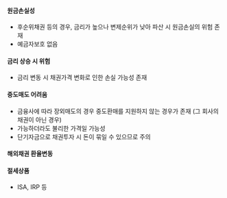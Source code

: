 #### 원금손실성
- 후순위채권 등의 경우, 금리가 높으나 변제순위가 낮아 파산 시 원금손실의 위험 존재
- 예금자보호 없음
#### 금리 상승 시 위험
- 금리 변동 시 채권가격 변화로 인한 손실 가능성 존재
#### 중도매도 어려움
- 금융사에 따라 장외매도의 경우 중도환매를 지원하지 않는 경우가 존재 (그 회사의 채권이 아닌 경우)
- 가능하더라도 불리한 가격일 가능성
- 단기자금으로 채권투자 시 돈이 묶일 수 있으므로 주의
#### 해외채권 환율변동
#### 절세상품
- ISA, IRP 등